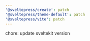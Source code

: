 ```yaml
---
'@sveltepress/create': patch
'@sveltepress/theme-default': patch
'@sveltepress/vite': patch
---
```


chore: update sveltekit version
